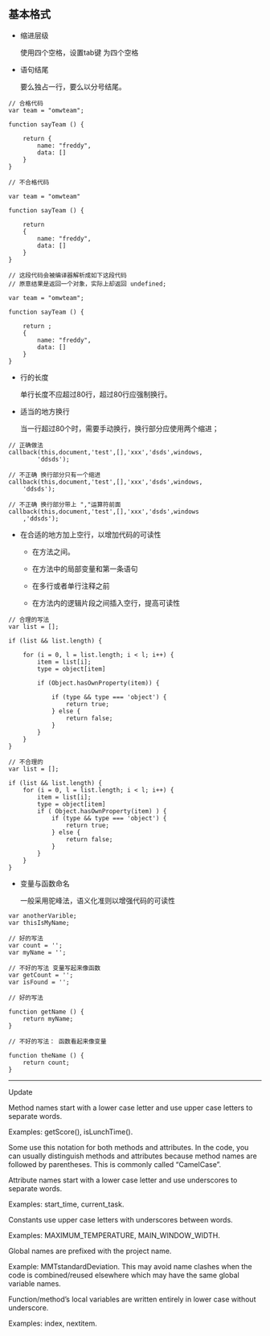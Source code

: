 ## 基本格式

*   缩进层级

    使用四个空格，设置tab键 为四个空格

*   语句结尾

    要么独占一行，要么以分号结尾。

```
// 合格代码
var team = "omwteam";

function sayTeam () {

    return {
        name: "freddy",
        data: []
    }
}

// 不合格代码

var team = "omwteam"

function sayTeam () {

    return 
    {
        name: "freddy",
        data: []
    }
}

// 这段代码会被编译器解析成如下这段代码
// 原意结果是返回一个对象，实际上却返回 undefined;

var team = "omwteam";

function sayTeam () {

    return ;
    {
        name: "freddy",
        data: []
    }
}

```

*   行的长度

    单行长度不应超过80行，超过80行应强制换行。

*   适当的地方换行

    当一行超过80个时，需要手动换行，换行部分应使用两个缩进；

```
// 正确做法
callback(this,document,'test',[],'xxx','dsds',windows,
        'ddsds');

// 不正确 换行部分只有一个缩进
callback(this,document,'test',[],'xxx','dsds',windows,
    'ddsds');

// 不正确 换行部分带上 ","运算符前面
callback(this,document,'test',[],'xxx','dsds',windows
    ,'ddsds');       

```

*   在合适的地方加上空行，以增加代码的可读性

    *   在方法之间。

    *   在方法中的局部变量和第一条语句

    *   在多行或者单行注释之前

    *   在方法内的逻辑片段之间插入空行，提高可读性

```
// 合理的写法
var list = [];

if (list && list.length) {

    for (i = 0, l = list.length; i < l; i++) {
        item = list[i];
        type = object[item]

        if (Object.hasOwnProperty(item)) {

            if (type && type === 'object') {
                return true;
            } else {
                return false;
            }
        }
    }
}

// 不合理的
var list = [];

if (list && list.length) {
    for (i = 0, l = list.length; i < l; i++) {
        item = list[i];
        type = object[item]
        if ( Object.hasOwnProperty(item) ) {
            if (type && type === 'object') {
                return true;
            } else {
                return false;
            }
        }
    }
}

```

*   变量与函数命名

    一般采用驼峰法，语义化准则以增强代码的可读性

```
var anotherVarible;
var thisIsMyName;

// 好的写法
var count = '';
var myName = '';

// 不好的写法 变量写起来像函数
var getCount = '';
var isFound = '';

// 好的写法

function getName () {
    return myName;
}

// 不好的写法： 函数看起来像变量

function theName () {
    return count;
}

```

-----------------------

Update

Method names start with a lower case letter and use upper case letters to separate words.

Examples: getScore(), isLunchTime(). 

Some use this notation for both methods and attributes. In the code, you can usually distinguish methods and attributes because method names are followed by parentheses. This is commonly called “CamelCase”.

Attribute names start with a lower case letter and use underscores to separate words.

Examples: start_time, current_task.

Constants use upper case letters with underscores between words.

Examples: MAXIMUM_TEMPERATURE, MAIN_WINDOW_WIDTH.

Global names are prefixed with the project name.

Example: MMTstandardDeviation. This may avoid name clashes when the code is combined/reused elsewhere which may have the same global variable names.

Function/method’s local variables are written entirely in lower case without underscore.

Examples: index, nextitem.

